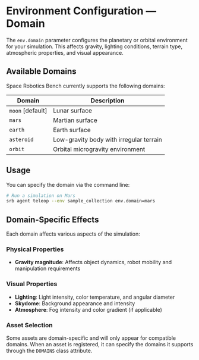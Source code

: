 # Environment Configuration — Domain

The `env.domain` parameter configures the planetary or orbital environment for your simulation. This affects gravity, lighting conditions, terrain type, atmospheric properties, and visual appearance.

## Available Domains

Space Robotics Bench currently supports the following domains:

| Domain             | Description                             |
| ------------------ | --------------------------------------- |
| `moon` \[default\] | Lunar surface                           |
| `mars`             | Martian surface                         |
| `earth`            | Earth surface                           |
| `asteroid`         | Low-gravity body with irregular terrain |
| `orbit`            | Orbital microgravity environment        |

## Usage

You can specify the domain via the command line:

```bash
# Run a simulation on Mars
srb agent teleop --env sample_collection env.domain=mars
```

## Domain-Specific Effects

Each domain affects various aspects of the simulation:

### Physical Properties

- **Gravity magnitude**: Affects object dynamics, robot mobility and manipulation requirements

### Visual Properties

- **Lighting**: Light intensity, color temperature, and angular diameter
- **Skydome**: Background appearance and intensity
- **Atmosphere**: Fog intensity and color gradient (if applicable)

### Asset Selection

Some assets are domain-specific and will only appear for compatible domains. When an asset is registered, it can specify the domains it supports through the `DOMAINS` class attribute.
